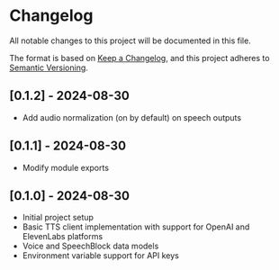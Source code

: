 # Changelog

All notable changes to this project will be documented in this file.

The format is based on [Keep a Changelog](https://keepachangelog.com/en/1.0.0/), and this project adheres to [Semantic Versioning](https://semver.org/spec/v2.0.0.html).

## [0.1.2] - 2024-08-30
- Add audio normalization (on by default) on speech outputs

## [0.1.1] - 2024-08-30
- Modify module exports

## [0.1.0] - 2024-08-30
- Initial project setup
- Basic TTS client implementation with support for OpenAI and ElevenLabs platforms
- Voice and SpeechBlock data models
- Environment variable support for API keys

